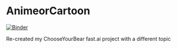 # AnimeorCartoon
[![Binder](https://mybinder.org/badge_logo.svg)](https://mybinder.org/v2/gh/jeznaidas/AnimeorCartoon/HEAD?filepath=voila%2Frender%2FProject%20to%20Production.ipynb)

Re-created my ChooseYourBear fast.ai project with a different topic
